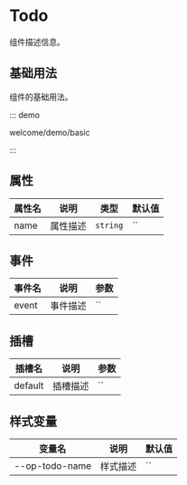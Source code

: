 # Todo

组件描述信息。

## 基础用法

组件的基础用法。

::: demo

welcome/demo/basic

:::

## 属性

| 属性名 | 说明     | 类型     | 默认值 |
| ------ | -------- | -------- | ------ |
| name   | 属性描述 | `string` | ``     |

## 事件

| 事件名 | 说明     | 参数 |
| ------ | -------- | ---- |
| event  | 事件描述 | ``   |

## 插槽

| 插槽名  | 说明     | 参数 |
| ------- | -------- | ---- |
| default | 插槽描述 | ``   |

## 样式变量

| 变量名         | 说明     | 默认值 |
| -------------- | -------- | ------ |
| --op-todo-name | 样式描述 | ``     |
